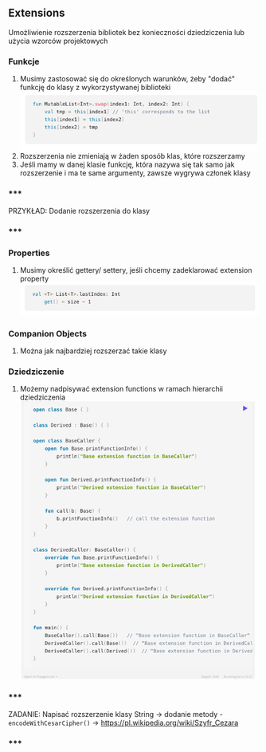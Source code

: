 ## Extensions
Umożliwienie rozszerzenia bibliotek bez konieczności dziedziczenia lub użycia wzorców projektowych

### Funkcje
1. Musimy zastosować się do określonych warunków, żeby "dodać" funkcję do klasy z wykorzystywanej biblioteki
![img.png](img.png)
2. Rozszerzenia nie zmieniają w żaden sposób klas, które rozszerzamy
3. Jeśli mamy w danej klasie funkcję, która nazywa się tak samo jak rozszerzenie i ma te same argumenty, zawsze wygrywa członek klasy

### ***
PRZYKŁAD: Dodanie rozszerzenia do klasy
### ***

### Properties
1. Musimy określić gettery/ settery, jeśli chcemy zadeklarować extension property
![img_1.png](img_1.png)

### Companion Objects
1. Można jak najbardziej rozszerzać takie klasy

### Dziedziczenie
1. Możemy nadpisywać extension functions w ramach hierarchii dziedziczenia
![img_2.png](img_2.png)

### ***
ZADANIE: Napisać rozszerzenie klasy String -> dodanie metody - `encodeWithCesarCipher()` -> https://pl.wikipedia.org/wiki/Szyfr_Cezara
### ***
